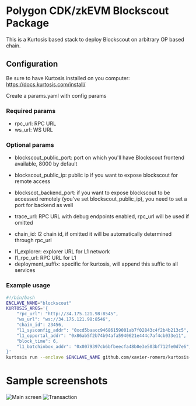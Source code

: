 # Polygon CDK/zkEVM Blockscout Package
This is a Kurtosis based stack to deploy Blockscout on arbitrary OP based chain.

## Configuration
Be sure to have Kurtosis installed on you computer: https://docs.kurtosis.com/install/

Create a params.yaml with config params
### Required params
- rpc_url: RPC URL
- ws_url: WS URL

### Optional params
- blockscout_public_port: port on which you'll have Blockscout frontend available, 8000 by default
- blockscout_public_ip: public ip if you want to expose blockscout for remote access
- blockscot_backend_port: if you want to expose blockscout to be accessed remotely (you've set blockscout_public_ip), you need to set a port for backend as well

- trace_url: RPC URL with debug endpoints enabled, rpc_url will be used if omitted
- chain_id: l2 chain id, if omitted it will be automatically determined through rpc_url
<!-- - swap_url: URL for swap, will just enable a button link on the top right -->
- l1_explorer: explorer URL for L1 network
- l1_rpc_url: RPC URL for L1
- deployment_suffix: specific for kurtosis, will append this suffic to all services


### Example usage
```bash
#!/bin/bash
ENCLAVE_NAME="blockscout"
KURTOSIS_ARGS='{
    "rpc_url": "http://34.175.121.98:8545",
    "ws_url": "ws://34.175.121.98:8546",
    "chain_id": 23456,
    "l1_sysconfig_addr": "0xcd5baacc94686159001ab7f02843c4f2b4b213c5",
    "l1_opportal_addr": "0x86ab5f2b74b94afa5940621e444c7af4cb033e11",
    "block_time": 6,
    "l1_batchinbox_addr": "0x0079397cb6bfbeecfa48b0e3e503bf712fe0d7e6",
}'
kurtosis run --enclave $ENCLAVE_NAME github.com/xavier-romero/kurtosis-blockscout-op "$KURTOSIS_ARGS"
```

# Sample screenshots

![Main screen](files/sample-main.png)
![Transaction](files/sample-tx.png)
